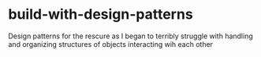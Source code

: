 # build-with-design-patterns
Design patterns for the rescure as I began to terribly struggle with handling and organizing
structures of objects interacting wih each other
